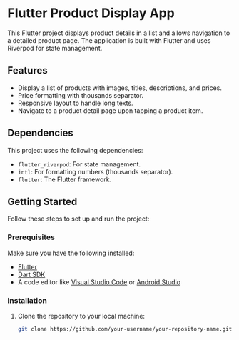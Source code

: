 # Flutter Product Display App

This Flutter project displays product details in a list and allows navigation to a detailed product page. The application is built with Flutter and uses Riverpod for state management.

## Features

- Display a list of products with images, titles, descriptions, and prices.
- Price formatting with thousands separator.
- Responsive layout to handle long texts.
- Navigate to a product detail page upon tapping a product item.

## Dependencies

This project uses the following dependencies:

- `flutter_riverpod`: For state management.
- `intl`: For formatting numbers (thousands separator).
- `flutter`: The Flutter framework.

## Getting Started

Follow these steps to set up and run the project:

### Prerequisites

Make sure you have the following installed:

- [Flutter](https://flutter.dev/docs/get-started/install)
- [Dart SDK](https://dart.dev/get-dart)
- A code editor like [Visual Studio Code](https://code.visualstudio.com/) or [Android Studio](https://developer.android.com/studio)

### Installation

1. Clone the repository to your local machine:

   ```bash
   git clone https://github.com/your-username/your-repository-name.git

